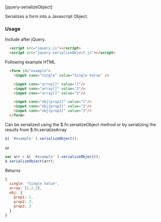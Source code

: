 [jquery-serializeObject]

Serializes a form into a Javascript Object.

### Usage ###

Include after jQuery.

```html
  <script src="jquery.js"></script>
  <script src="jquery-serializeObject.js"></script>
```

Following example HTML

```html
  <form id="example">
    <input name="single" value="Single Value" />

    <input name="array[]" value="1"/>
    <input name="array[]" value="2"/>
    <input name="array[]" value="3"/>

    <input name="obj[prop1]" value="1"/>
    <input name="obj[prop2]" value="2"/>
    <input name="obj[prop3]" value="3"/>
  </form>
```

Can be serialized using the $.fn.serializeObject method or by serializing the results from $.fn.serializeArray

```javascript
$( '#example' ).serializeObject();
```

or

```javascript
var arr = $( '#example' ).serializeObject();
$.serializeObject(arr);
```

Returns

```javascript
{
  single: "Single Value",
  array: [1,2,3],
  obj: {
    prop1: 1,
    prop2: 2,
    prop3: 3
  }
}
```
